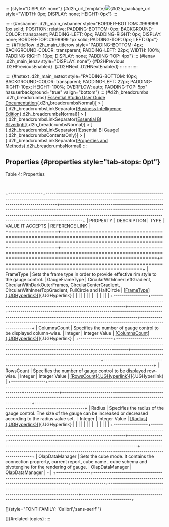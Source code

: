 ::: {style="DISPLAY: none"}
[](ms-xhelp:///?Id=d2h_url_template){#d2h_url_template}![](!package_url!){#d2h_package_url style="WIDTH: 0px; DISPLAY: none; HEIGHT: 0px"}
:::

::::: {#nsbanner .d2h_main_nsbanner style="BORDER-BOTTOM: #999999 1px solid; POSITION: relative; PADDING-BOTTOM: 0px; BACKGROUND-COLOR: transparent; PADDING-LEFT: 0px; PADDING-RIGHT: 0px; DISPLAY: none; BORDER-TOP: #999999 1px solid; PADDING-TOP: 0px; LEFT: 0px"}
:::: {#TitleRow .d2h_main_titlerow style="PADDING-BOTTOM: 4px; BACKGROUND-COLOR: transparent; PADDING-LEFT: 22px; WIDTH: 100%; PADDING-RIGHT: 10px; DISPLAY: none; PADDING-TOP: 4px"}
::: {#ienav .d2h_main_ienav style="DISPLAY: none"}
[](ms-xhelp:///?Id=eed67b72-5cf9-4a7a-9803-4589b5f1f91c){#D2HPrevious .D2HPreviousEnabled}  [](ms-xhelp:///?Id=4ee8661b-9532-4026-9e7f-a81772c67c4c){#D2HNext .D2HNextEnabled}
:::
::::
:::::

:::: {#nstext .d2h_main_nstext style="PADDING-BOTTOM: 10px; BACKGROUND-COLOR: transparent; PADDING-LEFT: 22px; PADDING-RIGHT: 10px; HEIGHT: 100%; OVERFLOW: auto; PADDING-TOP: 5px" hasuserbackground="true" valign="bottom"}
::: {#d2h_breadcrumbs .d2h_breadcrumbs}
[Essential Studio User Guide Documentation](ms-xhelp:///?Id=12457748-09e3-4d74-a240-8e049cedf030){.d2h_breadcrumbsNormal}[ \> ]{.d2h_breadcrumbsLinkSeparator}[Business Intelligence Edition](ms-xhelp:///?Id=fdf33dd8-62b2-47b9-ad7b-fc50e590bca5){.d2h_breadcrumbsNormal}[ \> ]{.d2h_breadcrumbsLinkSeparator}[Essential BI Silverlight](ms-xhelp:///?Id=c006b39c-6aa2-4637-b7de-3e7b6cb3f9f9){.d2h_breadcrumbsNormal}[ \> ]{.d2h_breadcrumbsLinkSeparator}[Essential BI Gauge]{.d2h_breadcrumbsContentsOnly}[ \> ]{.d2h_breadcrumbsLinkSeparator}[Properties and Methods](ms-xhelp:///?Id=eed67b72-5cf9-4a7a-9803-4589b5f1f91c){.d2h_breadcrumbsNormal}
:::

## Properties {#properties style="tab-stops: 0pt"}

Table 4: Properties

 

+-----------------+-----------------------------------------------------------------------------------------------------------------------------------------------+-----------------+---------------------------------------------------------------------------------------------------------------------------------------------+------------------------------------------------------------------------------------------------------+
| PROPERTY        | DESCRIPTION                                                                                                                                   | TYPE            | VALUE IT ACCEPTS                                                                                                                            | REFERENCE LINK                                                                                       |
+=================+===============================================================================================================================================+=================+=============================================================================================================================================+======================================================================================================+
| FrameType       | Sets the frame type in order to provide effective rim style to the gauge control.                                                             | GaugeFrameType  | CircularWithInnerLeftGradient, CircularWithDarkOuterFrames, CircularCenterGradient, CircularWithInnerTopGradient, FullCircle and HalfCircle | [[FrameType]{.UGHyperlink}](ms-xhelp:///?Id=80df6460-7cf4-4628-b332-5b4fddb0d94c)[]{.UGHyperlink}    |
|                 |                                                                                                                                               |                 |                                                                                                                                             |                                                                                                      |
|                 |                                                                                                                                               |                 |                                                                                                                                             |                                                                                                      |
+-----------------+-----------------------------------------------------------------------------------------------------------------------------------------------+-----------------+---------------------------------------------------------------------------------------------------------------------------------------------+------------------------------------------------------------------------------------------------------+
| ColumnsCount    | Specifies the number of gauge control to be displayed column-wise.                                                                            | Integer         | Integer Value                                                                                                                               | [[ColumnsCount]{.UGHyperlink}](ms-xhelp:///?Id=d97acc1c-cbe2-4895-86bf-a3422226f286)[]{.UGHyperlink} |
+-----------------+-----------------------------------------------------------------------------------------------------------------------------------------------+-----------------+---------------------------------------------------------------------------------------------------------------------------------------------+------------------------------------------------------------------------------------------------------+
| RowsCount       | Specifies the number of gauge control to be displayed row-wise.                                                                               | Integer         | Integer Value                                                                                                                               | [[RowsCount]{.UGHyperlink}](ms-xhelp:///?Id=d97acc1c-cbe2-4895-86bf-a3422226f286)[]{.UGHyperlink}    |
+-----------------+-----------------------------------------------------------------------------------------------------------------------------------------------+-----------------+---------------------------------------------------------------------------------------------------------------------------------------------+------------------------------------------------------------------------------------------------------+
| Radius          | Specifies the radius of the gauge control. The size of the gauge can be increased or decreased according to the radius value set.             | Integer         | Integer Value                                                                                                                               | [[Radius]{.UGHyperlink}](ms-xhelp:///?Id=c48df22b-3ddb-4672-ad3e-68a5b8681420)[]{.UGHyperlink}       |
|                 |                                                                                                                                               |                 |                                                                                                                                             |                                                                                                      |
|                 |                                                                                                                                               |                 |                                                                                                                                             |                                                                                                      |
+-----------------+-----------------------------------------------------------------------------------------------------------------------------------------------+-----------------+---------------------------------------------------------------------------------------------------------------------------------------------+------------------------------------------------------------------------------------------------------+
| OlapDataManager | Sets the cube mode. It contains the connection proprerty, current report, cube name , cube schema and pivotengine for the rendering of gauge. | OlapDataManager | OlapDataManager                                                                                                                             | \-                                                                                                   |
+-----------------+-----------------------------------------------------------------------------------------------------------------------------------------------+-----------------+---------------------------------------------------------------------------------------------------------------------------------------------+------------------------------------------------------------------------------------------------------+

[]{style="FONT-FAMILY: 'Calibri','sans-serif'"} 

[]{#related-topics}
::::
